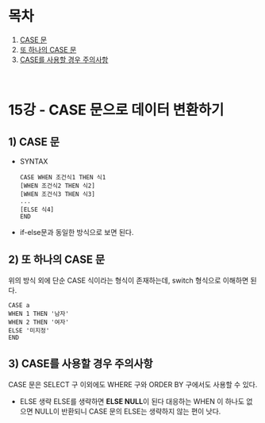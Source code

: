 # 목차

1. [CASE 문](#1-CASE-문) <br/>
2. [또 하나의 CASE 문](#2-또-하나의-CASE-문) <br/>
3. [CASE를 사용할 경우 주의사항](#3-CASE를-사용할-경우-주의사항) <br/>

<br/>

# 15강 - CASE 문으로 데이터 변환하기

## 1) CASE 문

- SYNTAX

  ```
  CASE WHEN 조건식1 THEN 식1
  [WHEN 조건식2 THEN 식2]
  [WHEN 조건식3 THEN 식3]
  ...
  [ELSE 식4]
  END
  ```
- if-else문과 동일한 방식으로 보면 된다.

## 2) 또 하나의 CASE 문

위의 방식 외에 단순 CASE 식이라는 형식이 존재하는데, switch 형식으로 이해하면 된다.

```
CASE a
WHEN 1 THEN '남자'
WHEN 2 THEN '여자'
ELSE '미지정'
END
```

## 3) CASE를 사용할 경우 주의사항

CASE 문은 SELECT 구 이외에도 WHERE 구와 ORDER BY 구에서도 사용할 수 있다.

- ELSE 생략
  ELSE를 생략하면 **ELSE NULL**이 된다
  대응하는 WHEN 이 하나도 없으면 NULL이 반환되니 CASE 문의 ELSE는 생략하지 않는 편이 낫다.
